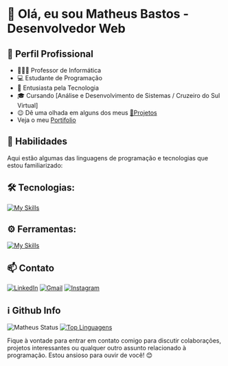 # 👋 Olá, eu sou Matheus Bastos - Desenvolvedor Web

## 💼 Perfil Profissional

- 👨🏾‍🏫 Professor de Informática
- 💻 Estudante de Programação
- 🌱 Entusiasta pela Tecnologia
- 🎓 Cursando [Análise e Desenvolvimento de Sistemas / Cruzeiro do Sul Virtual]
- 😉 Dê uma olhada em alguns dos meus [🚀Projetos](https://github.com/matheuspvbastos/estudos)
- Veja o meu [Portifolio](https://matheuspvbastos.github.io/projetos-web/meu-portifolio)

## 🧠 Habilidades

Aqui estão algumas das linguagens de programação e tecnologias que estou familiarizado:

## 🛠 Tecnologias: 

[![My Skills](https://skillicons.dev/icons?i=html,css,js,sass)](https://skillicons.dev)  <!-- Mais icones nesse link: https://github.com/tandpfun/skill-icons/tree/main/icons -->

## ⚙️ Ferramentas:
[![My Skills](https://skillicons.dev/icons?i=notion,vscode,github,git)](https://skillicons.dev)<br>

## 📫 Contato
<div>
<a href="https://www.linkedin.com/in/matheusvbastos/" target="_blank"><img alt="LinkedIn" src="https://img.shields.io/badge/linkedin-%230077B5.svg?&style=for-the-badge&logo=linkedin&logoColor=white" /></a> <a href="mailto:matheuspvbastos@gmail.com" target="_blank"><img alt="Gmail" src="https://img.shields.io/badge/Gmail-D14836?style=for-the-badge&logo=gmail&logoColor=white"/></a> <a href="https://www.instagram.com/matbastos_" target="_blank"><img alt="Instagram" src="https://img.shields.io/badge/Instagram-E4405F?style=for-the-badge&logo=instagram&logoColor=white" /> </a>
</div>

## ℹ️ Github Info

![Matheus Status](https://github-readme-stats.vercel.app/api?username=matheuspvbastos&show_icons=true)
[![Top Linguagens](https://github-readme-stats.vercel.app/api/top-langs/?username=matheuspvbastos&layout=compact)](https://github.com/matheuspvbastos/github-readme-stats)

Fique à vontade para entrar em contato comigo para discutir colaborações, projetos interessantes ou qualquer outro assunto relacionado à programação. Estou ansioso para ouvir de você! 😊 <br><br>
